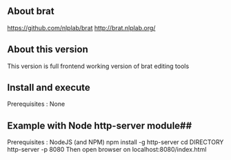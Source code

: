 ## About brat ##

https://github.com/nlplab/brat
http://brat.nlplab.org/

## About this version ##
This version is full frontend working version of brat editing tools


## Install and execute ##
Prerequisites : None

## Example with Node http-server module##
Prerequisites :
NodeJS (and NPM)
    npm install -g http-server
    cd DIRECTORY
    http-server -p 8080
Then open browser on localhost:8080/index.html


